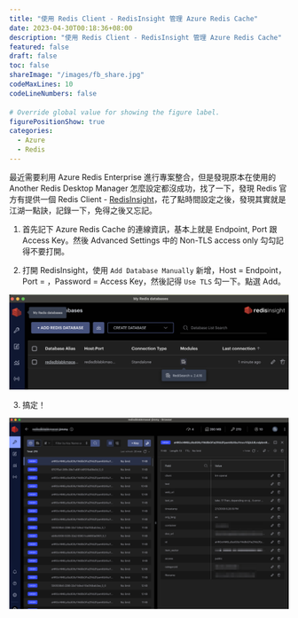 ```yaml
---
title: "使用 Redis Client - RedisInsight 管理 Azure Redis Cache"
date: 2023-04-30T00:18:36+08:00
description: "使用 Redis Client - RedisInsight 管理 Azure Redis Cache"
featured: false
draft: false
toc: false
shareImage: "/images/fb_share.jpg"
codeMaxLines: 10
codeLineNumbers: false

# Override global value for showing the figure label.
figurePositionShow: true
categories:
  - Azure
  - Redis
---
```


最近需要利用 Azure Redis Enterprise 進行專案整合，但是發現原本在使用的 Another Redis Desktop Manager 怎麼設定都沒成功，找了一下，發現 Redis 官方有提供一個 Redis Client - [RedisInsight](https://redis.com/redis-enterprise/redis-insight/)，花了點時間設定之後，發現其實就是江湖一點訣，記錄一下，免得之後又忘記。


<!--more-->

1. 首先記下 Azure Redis Cache 的連線資訊，基本上就是 Endpoint, Port 跟 Access Key。然後 Advanced Settings 中的 Non-TLS access only 勾勾記得不要打開。


2. 打開 RedisInsight，使用 `Add Database Manually` 新增，Host = Endpoint，Port = <port>，Password = Access Key，然後記得 `Use TLS` 勾一下。點選 Add。

  ![](/images/2023/2023-04/2023-04-30/01.png)

3. 搞定！

  ![](/images/2023/2023-04/2023-04-30/02.png)


 